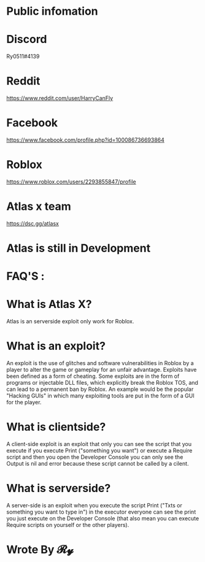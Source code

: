 # Public infomation
# Discord
Ry0511#4139

# Reddit
https://www.reddit.com/user/HarryCanFly

# Facebook
https://www.facebook.com/profile.php?id=100086736693864

# Roblox
https://www.roblox.com/users/2293855847/profile

# Atlas x team
https://dsc.gg/atlasx

# Atlas is still in Development 
 # FAQ'S :
# What is Atlas X?
Atlas is an serverside exploit only work for Roblox.

# What is an exploit?
An exploit is the use of glitches and software vulnerabilities in Roblox by a player to alter the game or gameplay for an unfair advantage. Exploits have been defined as a form of cheating.
Some exploits are in the form of programs or injectable DLL files, which explicitly break the Roblox TOS, and can lead to a permanent ban by Roblox. An example would be the popular "Hacking GUIs" in which many exploiting tools are put in the form of a GUI for the player.

# What is clientside?
A client-side exploit is an exploit that only you can see the script that you execute if you execute Print ("something you want") or execute a Require script and then you open the Developer Console you can only see the Output is nil and error because these script cannot be called by a cilent.

# What is serverside?
A server-side is an exploit when you execute the script Print ("Txts or something you want to type in") in the executor everyone can see the print you just execute on the Developer Console (that also mean you can execute Require scripts on yourself or the other players).
# Wrote By 𝓡𝔂
